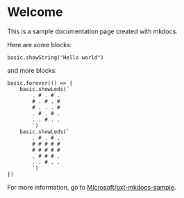 # Welcome

This is a sample documentation page created with mkdocs.

Here are some blocks: 

```blocks
basic.showString("Hello world")
```

and more blocks:


```blocks
basic.forever(() => {
    basic.showLeds(`
        . # . # .
        # . # . #
        # . . . #
        . # . # .
        . . # . .
        `)
    basic.showLeds(`
        . # . # .
        # # # # #
        # # # # #
        . # # # .
        . . # . .
        `)
})
```

For more information, go to [Microsoft/pxt-mkdocs-sample](http://github.com/Microsoft/pxt-mkdocs-sample).